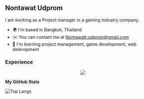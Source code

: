 Nontawat Udprom
---------------

I am working as a Project manager in a gaming industry company. 

* 🌍  I'm based in Bangkok, Thailand
* ✉️  You can contact me at [Nontawatt.udprom@gmail.com](mailto:Nontawatt.udprom@gmail.com)
* 🧠  I'm learning project management, game development, web delevopment

### Experience
<p align="center">
  <a href="https://skillicons.dev">
    <img src="https://skillicons.dev/icons?i=cs,cpp,py,html,css,js,react,godot,unity,git,notion,figma,firebase&perline=7" />
  </a>
</p>


<b>My GitHub Stats</b>

![Top Langs](https://github-readme-stats.vercel.app/api/top-langs/?username=anuraghazra&layout=compact)
